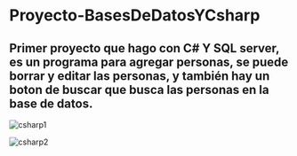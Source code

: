 # Proyecto-BasesDeDatosYCsharp
## Primer proyecto que hago con C# Y SQL server, es un programa para agregar personas, se puede borrar y editar las personas, y también hay un boton de buscar que busca las personas en la base de datos.

![csharp1](https://user-images.githubusercontent.com/84631641/176479403-9dd8585d-0c16-429a-9224-4ea9ce0e5f99.png)


![csharp2](https://user-images.githubusercontent.com/84631641/176479431-2343308a-21cf-4536-935c-f62e8ed8f12f.png)
